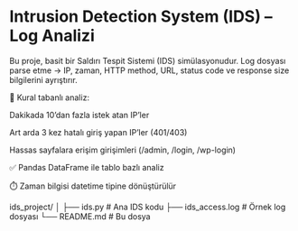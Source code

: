 # Intrusion Detection System (IDS) – Log Analizi
Bu proje, basit bir Saldırı Tespit Sistemi (IDS) simülasyonudur.
Log dosyası parse etme → IP, zaman, HTTP method, URL, status code ve response size bilgilerini ayrıştırır.

🔎 Kural tabanlı analiz:

Dakikada 10’dan fazla istek atan IP’ler

Art arda 3 kez hatalı giriş yapan IP’ler (401/403)

Hassas sayfalara erişim girişimleri (/admin, /login, /wp-login)

✅ Pandas DataFrame ile tablo bazlı analiz

⏱️ Zaman bilgisi datetime tipine dönüştürülür



ids_project/
│
├── ids.py                # Ana IDS kodu
├── ids_access.log        # Örnek log dosyası
└── README.md             # Bu dosya


